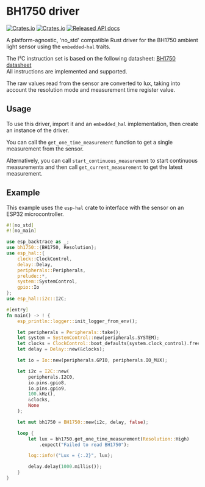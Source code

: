 # BH1750 driver
[![Crates.io](https://img.shields.io/crates/d/bh1750.svg)](https://crates.io/crates/bh1750)
[![Crates.io](https://img.shields.io/crates/v/bh1750.svg)](https://crates.io/crates/bh1750)
[![Released API docs](https://docs.rs/bh1750/badge.svg)](https://docs.rs/bh1750)

A platform-agnostic, 'no_std' compatible Rust driver for the BH1750 ambient light sensor using the `embedded-hal` traits.

The I²C instruction set is based on the following datasheet: [BH1750 datasheet](https://www.mouser.com/datasheet/2/348/bh1750fvi-e-186247.pdf) \
All instructions are implemented and supported.

The raw values read from the sensor are converted to lux, taking into account the resolution mode and measurement time register value.

## Usage
To use this driver, import it and an `embedded_hal` implementation, then create an instance of the driver.

You can call the `get_one_time_measurement` function to get a single measurement from the sensor.

Alternatively, you can call `start_continuous_measurement` to start continuous measurements and then call `get_current_measurement` to get the latest measurement.

## Example
This example uses the `esp-hal` crate to interface with the sensor on an ESP32 microcontroller.

```rust no_run
#![no_std]
#![no_main]

use esp_backtrace as _;
use bh1750::{BH1750, Resolution};
use esp_hal::{
    clock::ClockControl,
    delay::Delay,
    peripherals::Peripherals,
    prelude::*,
    system::SystemControl,
    gpio::Io
};
use esp_hal::i2c::I2C;

#[entry]
fn main() -> ! {
    esp_println::logger::init_logger_from_env();

    let peripherals = Peripherals::take();
    let system = SystemControl::new(peripherals.SYSTEM);
    let clocks = ClockControl::boot_defaults(system.clock_control).freeze();
    let delay = Delay::new(&clocks);

    let io = Io::new(peripherals.GPIO, peripherals.IO_MUX);

    let i2c = I2C::new(
        peripherals.I2C0,
        io.pins.gpio8,
        io.pins.gpio9,
        100.kHz(),
        &clocks,
        None
    );

    let mut bh1750 = BH1750::new(i2c, delay, false);

    loop {
        let lux = bh1750.get_one_time_measurement(Resolution::High)
            .expect("Failed to read BH1750");

        log::info!("Lux = {:.2}", lux);

        delay.delay(1000.millis());
    }
}
```
